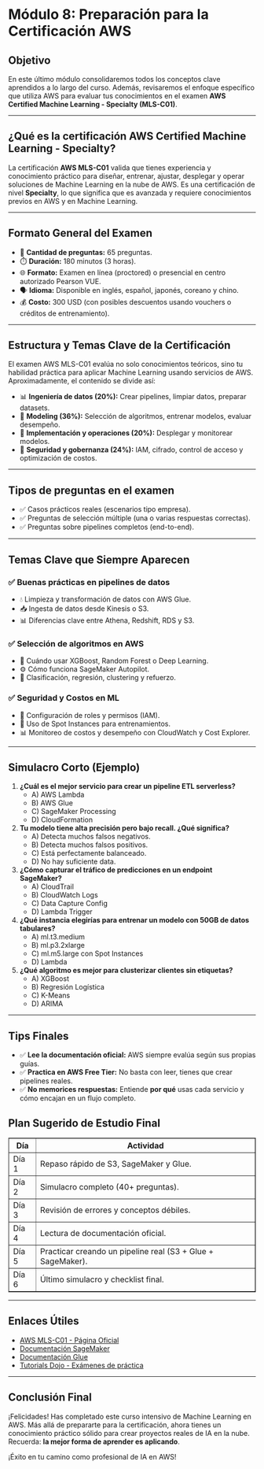 <h1>Módulo 8: Preparación para la Certificación AWS</h1>

<h2>Objetivo</h2>
<p>En este último módulo consolidaremos todos los conceptos clave aprendidos a lo largo del curso. Además, revisaremos el enfoque específico que utiliza AWS para evaluar tus conocimientos en el examen <strong>AWS Certified Machine Learning - Specialty (MLS-C01)</strong>.</p>

<hr>

<h2>¿Qué es la certificación AWS Certified Machine Learning - Specialty?</h2>
<p>La certificación <strong>AWS MLS-C01</strong> valida que tienes experiencia y conocimiento práctico para diseñar, entrenar, ajustar, desplegar y operar soluciones de Machine Learning en la nube de AWS. 
Es una certificación de nivel <strong>Specialty</strong>, lo que significa que es avanzada y requiere conocimientos previos en AWS y en Machine Learning.</p>

<hr>

<h2>Formato General del Examen</h2>
<ul>
    <li>📄 <strong>Cantidad de preguntas:</strong> 65 preguntas.</li>
    <li>⏱️ <strong>Duración:</strong> 180 minutos (3 horas).</li>
    <li>🌐 <strong>Formato:</strong> Examen en línea (proctored) o presencial en centro autorizado Pearson VUE.</li>
    <li>🗣️ <strong>Idioma:</strong> Disponible en inglés, español, japonés, coreano y chino.</li>
    <li>💰 <strong>Costo:</strong> 300 USD (con posibles descuentos usando vouchers o créditos de entrenamiento).</li>
</ul>

<hr>

<h2>Estructura y Temas Clave de la Certificación</h2>
<p>El examen AWS MLS-C01 evalúa no solo conocimientos teóricos, sino tu habilidad práctica para aplicar Machine Learning usando servicios de AWS. 
Aproximadamente, el contenido se divide así:</p>
<ul>
    <li>📊 <strong>Ingeniería de datos (20%):</strong> Crear pipelines, limpiar datos, preparar datasets.</li>
    <li>🤖 <strong>Modeling (36%):</strong> Selección de algoritmos, entrenar modelos, evaluar desempeño.</li>
    <li>🚀 <strong>Implementación y operaciones (20%):</strong> Desplegar y monitorear modelos.</li>
    <li>🔐 <strong>Seguridad y gobernanza (24%):</strong> IAM, cifrado, control de acceso y optimización de costos.</li>
</ul>

<hr>

<h2>Tipos de preguntas en el examen</h2>
<ul>
    <li>✅ Casos prácticos reales (escenarios tipo empresa).</li>
    <li>✅ Preguntas de selección múltiple (una o varias respuestas correctas).</li>
    <li>✅ Preguntas sobre pipelines completos (end-to-end).</li>
</ul>

<hr>

<h2>Temas Clave que Siempre Aparecen</h2>
<h3>✅ Buenas prácticas en pipelines de datos</h3>
<ul>
    <li>💧 Limpieza y transformación de datos con AWS Glue.</li>
    <li>📥 Ingesta de datos desde Kinesis o S3.</li>
    <li>📊 Diferencias clave entre Athena, Redshift, RDS y S3.</li>
</ul>

<h3>✅ Selección de algoritmos en AWS</h3>
<ul>
    <li>📂 Cuándo usar XGBoost, Random Forest o Deep Learning.</li>
    <li>⚙️ Cómo funciona SageMaker Autopilot.</li>
    <li>🤖 Clasificación, regresión, clustering y refuerzo.</li>
</ul>

<h3>✅ Seguridad y Costos en ML</h3>
<ul>
    <li>🔐 Configuración de roles y permisos (IAM).</li>
    <li>💸 Uso de Spot Instances para entrenamientos.</li>
    <li>📊 Monitoreo de costos y desempeño con CloudWatch y Cost Explorer.</li>
</ul>

<hr>

<h2>Simulacro Corto (Ejemplo)</h2>
<ol>
    <li><strong>¿Cuál es el mejor servicio para crear un pipeline ETL serverless?</strong>
        <ul>
            <li>A) AWS Lambda</li>
            <li>B) AWS Glue</li>
            <li>C) SageMaker Processing</li>
            <li>D) CloudFormation</li>
        </ul>
    </li>
    <li><strong>Tu modelo tiene alta precisión pero bajo recall. ¿Qué significa?</strong>
        <ul>
            <li>A) Detecta muchos falsos negativos.</li>
            <li>B) Detecta muchos falsos positivos.</li>
            <li>C) Está perfectamente balanceado.</li>
            <li>D) No hay suficiente data.</li>
        </ul>
    </li>
    <li><strong>¿Cómo capturar el tráfico de predicciones en un endpoint SageMaker?</strong>
        <ul>
            <li>A) CloudTrail</li>
            <li>B) CloudWatch Logs</li>
            <li>C) Data Capture Config</li>
            <li>D) Lambda Trigger</li>
        </ul>
    </li>
    <li><strong>¿Qué instancia elegirías para entrenar un modelo con 50GB de datos tabulares?</strong>
        <ul>
            <li>A) ml.t3.medium</li>
            <li>B) ml.p3.2xlarge</li>
            <li>C) ml.m5.large con Spot Instances</li>
            <li>D) Lambda</li>
        </ul>
    </li>
    <li><strong>¿Qué algoritmo es mejor para clusterizar clientes sin etiquetas?</strong>
        <ul>
            <li>A) XGBoost</li>
            <li>B) Regresión Logística</li>
            <li>C) K-Means</li>
            <li>D) ARIMA</li>
        </ul>
    </li>
</ol>

<hr>

<h2>Tips Finales</h2>
<ul>
    <li>✅ <strong>Lee la documentación oficial:</strong> AWS siempre evalúa según sus propias guías.</li>
    <li>✅ <strong>Practica en AWS Free Tier:</strong> No basta con leer, tienes que crear pipelines reales.</li>
    <li>✅ <strong>No memorices respuestas:</strong> Entiende <strong>por qué</strong> usas cada servicio y cómo encajan en un flujo completo.</li>
</ul>

<h2>Plan Sugerido de Estudio Final</h2>
<table border="1">
<tr><th>Día</th><th>Actividad</th></tr>
<tr><td>Día 1</td><td>Repaso rápido de S3, SageMaker y Glue.</td></tr>
<tr><td>Día 2</td><td>Simulacro completo (40+ preguntas).</td></tr>
<tr><td>Día 3</td><td>Revisión de errores y conceptos débiles.</td></tr>
<tr><td>Día 4</td><td>Lectura de documentación oficial.</td></tr>
<tr><td>Día 5</td><td>Practicar creando un pipeline real (S3 + Glue + SageMaker).</td></tr>
<tr><td>Día 6</td><td>Último simulacro y checklist final.</td></tr>
</table>

<hr>

<h2>Enlaces Útiles</h2>
<ul>
    <li><a href="https://aws.amazon.com/certification/certified-machine-learning-specialty/" target="_blank">AWS MLS-C01 - Página Oficial</a></li>
    <li><a href="https://docs.aws.amazon.com/sagemaker/" target="_blank">Documentación SageMaker</a></li>
    <li><a href="https://docs.aws.amazon.com/glue/" target="_blank">Documentación Glue</a></li>
    <li><a href="https://tutorialsdojo.com/aws-certified-machine-learning-specialty/" target="_blank">Tutorials Dojo - Exámenes de práctica</a></li>
</ul>

<hr>

<h2>Conclusión Final</h2>
<p>¡Felicidades! Has completado este curso intensivo de Machine Learning en AWS. Más allá de prepararte para la certificación, ahora tienes un conocimiento práctico sólido para crear proyectos reales de IA en la nube. 
Recuerda: <strong>la mejor forma de aprender es aplicando</strong>.</p>
<p>¡Éxito en tu camino como profesional de IA en AWS!</p>
